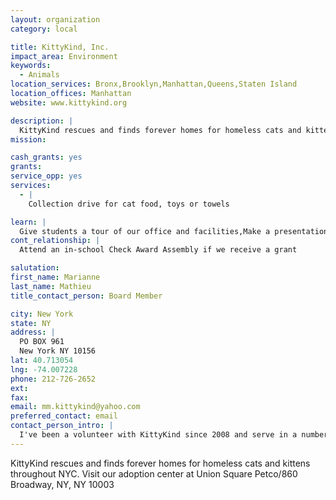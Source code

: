```yaml
---
layout: organization
category: local

title: KittyKind, Inc.
impact_area: Environment
keywords: 
  - Animals
location_services: Bronx,Brooklyn,Manhattan,Queens,Staten Island
location_offices: Manhattan
website: www.kittykind.org

description: |
  KittyKind rescues and finds forever homes for homeless cats and kittens throughout NYC.  Visit our adoption center at Union Square Petco/860 Broadway, NY, NY 10003
mission: 

cash_grants: yes
grants: 
service_opp: yes
services: 
  - |
    Collection drive for cat food, toys or towels

learn: |
  Give students a tour of our office and facilities,Make a presentation about our organization,Speak over the phone about our work
cont_relationship: |
  Attend an in-school Check Award Assembly if we receive a grant

salutation: 
first_name: Marianne
last_name: Mathieu
title_contact_person: Board Member

city: New York
state: NY
address: |
  PO BOX 961  
  New York NY 10156
lat: 40.713054
lng: -74.007228
phone: 212-726-2652
ext: 
fax: 
email: mm.kittykind@yahoo.com
preferred_contact: email
contact_person_intro: |
  I've been a volunteer with KittyKind since 2008 and serve in a number of capacities.  We received our first Common Cents grant in 2013 and are thrilled to be a part of such a great organization.
---
```

KittyKind rescues and finds forever homes for homeless cats and kittens throughout NYC.  Visit our adoption center at Union Square Petco/860 Broadway, NY, NY 10003